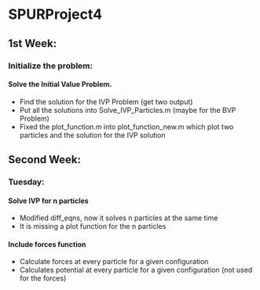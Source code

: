 # SPURProject4
## 1st Week: 
### Initialize the problem: 
#### Solve the Initial Value Problem. 
- Find the solution for the IVP Problem (get two output) 
- Put all the solutions into Solve_IVP_Particles.m (maybe for the BVP Problem)
- Fixed the plot_function.m into plot_function_new.m which plot two particles and the solution for the IVP solution

## Second Week:
### Tuesday:
#### Solve IVP for n particles
- Modified diff_eqns, now it solves n particles at the same time
- It is missing a plot function for the n particles

#### Include forces function 
- Calculate forces at every particle for a given configuration
- Calculates potential at every particle for a given configuration (not used for the forces)